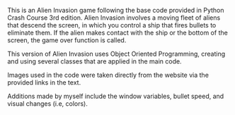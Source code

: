 This is an Alien Invasion game following the base code provided in Python Crash Course 3rd edition. Alien Invasion involves a moving fleet of aliens that descend the screen, in which you control a ship that fires bullets to eliminate them. If the alien makes contact with the ship or the bottom of the screen, the game over function is called.

This version of Alien Invasion uses Object Oriented Programming, creating and using several classes that are applied in the main code.

Images used in the code were taken directly from the website via the provided links in the text.

Additions made by myself include the window variables, bullet speed, and visual changes (i.e, colors).
